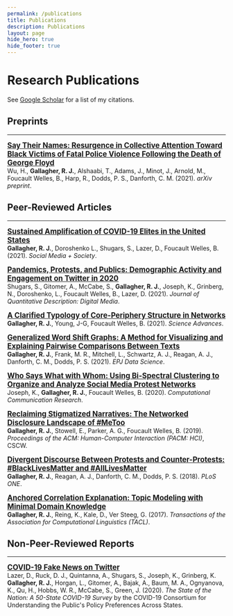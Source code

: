 ```yaml
---
permalink: /publications
title: Publications
description: Publications
layout: page
hide_hero: true
hide_footer: true
---
```


# Research Publications

<i class="ai ai-google-scholar ai-2x"></i> See [Google Scholar](https://scholar.google.com/citations?user=hRNEOnAAAAAJ) for a list of my citations.


## Preprints

---

<span style="font-size:1.2em">**[Say Their Names: Resurgence in Collective Attention Toward Black Victims of Fatal Police Violence Following the Death of George Floyd](/publications/wu2021say)**</span>  
Wu, H., **Gallagher, R. J.**, Alshaabi, T., Adams, J., Minot, J., Arnold, M., Foucault Welles, B., Harp, R., Dodds, P. S., Danforth, C. M. (2021). *arXiv preprint*.





## Peer-Reviewed Articles

---

<span style="font-size:1.2em">**[Sustained Amplification of COVID-19 Elites in the United States](/publications/gallagher2021sustained)**</span>  
**Gallagher, R. J.**, Doroshenko L., Shugars, S., Lazer, D., Foucault Welles, B. (2021). *Social Media + Society*.


<span style="font-size:1.2em">**[Pandemics, Protests, and Publics: Demographic Activity and Engagement on Twitter in 2020](/publications/shugars2021pandemics)**</span>  
Shugars, S., Gitomer, A., McCabe, S., **Gallagher, R. J.**, Joseph, K., Grinberg, N., Doroshenko, L., Foucault Welles, B., Lazer, D. (2021). *Journal of Quantitative Description: Digital Media*.


<span style="font-size:1.2em">**[A Clarified Typology of Core-Periphery Structure in Networks](/publications/gallagher2021clarified)**</span>  
**Gallagher, R. J.**, Young, J-G, Foucault Welles, B. (2021). *Science Advances*.


<span style="font-size:1.2em">**[Generalized Word Shift Graphs: A Method for Visualizing and Explaining Pairwise Comparisons Between Texts](/publications/gallagher2021generalized)**</span>  
**Gallagher, R. J.**, Frank, M. R., Mitchell, L., Schwartz, A. J., Reagan, A. J., Danforth, C. M., Dodds, P. S. (2021). *EPJ Data Science*.


<span style="font-size:1.2em">**[Who Says What with Whom: Using Bi-Spectral Clustering to Organize and Analyze Social Media Protest Networks](/publications/joseph2020who)**</span>  
Joseph, K., **Gallagher, R. J.**, Foucault Welles, B. (2020). *Computational Communication Research*.


<span style="font-size:1.2em">**[Reclaiming Stigmatized Narratives: The Networked Disclosure Landscape of #MeToo](/publications/gallagher2019reclaiming)**</span>  
**Gallagher, R. J.**, Stowell, E., Parker, A. G., Foucault Welles, B. (2019). *Proceedings of the ACM: Human-Computer Interaction (PACM: HCI)*, CSCW.


<span style="font-size:1.2em">**[Divergent Discourse Between Protests and Counter-Protests: #BlackLivesMatter and #AllLivesMatter](/publications/gallagher2018divergent)**</span>  
**Gallagher, R. J.**, Reagan, A. J., Danforth, C. M., Dodds, P. S. (2018). *PLoS ONE*.


<span style="font-size:1.2em">**[Anchored Correlation Explanation: Topic Modeling with Minimal Domain Knowledge](/publications/gallagher2017anchored)**</span>  
**Gallagher, R. J.**, Reing, K., Kale, D., Ver Steeg, G. (2017). *Transactions of the Association for Computational Linguistics (TACL)*.


## Non-Peer-Reviewed Reports

---

<span style="font-size:1.2em">**[COVID-19 Fake News on Twitter](/publications/lazer2020fake)**</span>  
Lazer, D., Ruck, D. J., Quintanna, A., Shugars, S., Joseph, K., Grinberg, K. **Gallagher, R. J.**, Horgan, L., Gitomer, A., Bajak, A., Baum, M. A., Ognyanova, K., Qu, H., Hobbs, W. R., McCabe, S., Green, J. (2020). *The State of the Nation: A 50-State COVID-19 Survey* by the COVID-19 Consortium for Understanding the Public's Policy Preferences Across States.

